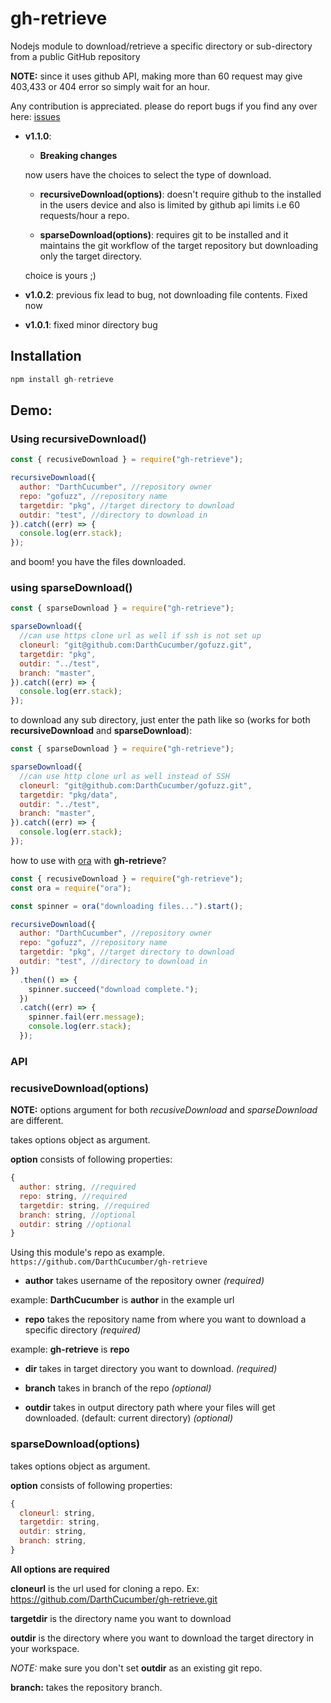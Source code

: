 # gh-retrieve

Nodejs module to download/retrieve a specific directory or sub-directory from a public GitHub repository

**NOTE:** since it uses github API, making more than 60 request may give 403,433 or 404 error so simply wait for an hour.

Any contribution is appreciated.
please do report bugs if you find any over here: [issues](https://github.com/DarthCucumber/gh-retrieve/issues)

- **v1.1.0**:

  - **Breaking changes**

  now users have the choices to select the type of download.

  - **recursiveDownload(options)**: doesn't require github to the installed in the users device and also is limited by github api limits i.e 60 requests/hour a repo.

  - **sparseDownload(options)**: requires git to be installed and it maintains the git workflow of the target repository but downloading only the target directory.

  choice is yours ;)

- **v1.0.2**: previous fix lead to bug, not downloading file contents. Fixed now

- **v1.0.1**: fixed minor directory bug

## Installation

```js
npm install gh-retrieve
```

## Demo:

### Using recursiveDownload()

```js
const { recusiveDownload } = require("gh-retrieve");

recursiveDownload({
  author: "DarthCucumber", //repository owner
  repo: "gofuzz", //repository name
  targetdir: "pkg", //target directory to download
  outdir: "test", //directory to download in
}).catch((err) => {
  console.log(err.stack);
});
```

and boom! you have the files downloaded.

### using sparseDownload()

```js
const { sparseDownload } = require("gh-retrieve");

sparseDownload({
  //can use https clone url as well if ssh is not set up
  cloneurl: "git@github.com:DarthCucumber/gofuzz.git",
  targetdir: "pkg",
  outdir: "../test",
  branch: "master",
}).catch((err) => {
  console.log(err.stack);
});
```

to download any sub directory, just enter the path like so (works for both **recursiveDownload** and **sparseDownload**):

```js
const { sparseDownload } = require("gh-retrieve");

sparseDownload({
  //can use http clone url as well instead of SSH
  cloneurl: "git@github.com:DarthCucumber/gofuzz.git",
  targetdir: "pkg/data",
  outdir: "../test",
  branch: "master",
}).catch((err) => {
  console.log(err.stack);
});
```

how to use with [ora](https://www.npmjs.com/package/ora) with **gh-retrieve**?

```js
const { recusiveDownload } = require("gh-retrieve");
const ora = require("ora");

const spinner = ora("downloading files...").start();

recursiveDownload({
  author: "DarthCucumber", //repository owner
  repo: "gofuzz", //repository name
  targetdir: "pkg", //target directory to download
  outdir: "test", //directory to download in
})
  .then(() => {
    spinner.succeed("download complete.");
  })
  .catch((err) => {
    spinner.fail(err.message);
    console.log(err.stack);
  });
```

### API

### recusiveDownload(options)

**NOTE:** options argument for both *recusiveDownload* and *sparseDownload* are different.

takes options object as argument.

**option** consists of following properties:

```js
{
  author: string, //required
  repo: string, //required
  targetdir: string, //required
  branch: string, //optional
  outdir: string //optional
}
```

Using this module's repo as example. `https://github.com/DarthCucumber/gh-retrieve`

- **author** takes username of the repository owner _(required)_

example: **DarthCucumber** is **author** in the example url

- **repo** takes the repository name from where you want to download a specific directory _(required)_

example: **gh-retrieve** is **repo**

- **dir** takes in target directory you want to download. _(required)_

- **branch** takes in branch of the repo _(optional)_

- **outdir** takes in output directory path where your files will get downloaded. (default: current directory) _(optional)_

### sparseDownload(options)

takes options object as argument.

**option** consists of following properties:

```js
{
  cloneurl: string,
  targetdir: string,
  outdir: string,
  branch: string,
}
```

**All options are required**

**cloneurl** is the url used for cloning a repo. Ex: https://github.com/DarthCucumber/gh-retrieve.git

**targetdir** is the directory name you want to download

**outdir** is the directory where you want to download the target directory in your workspace.

*NOTE:* make sure you don't set **outdir** as an existing git repo.

**branch:** takes the repository branch.
